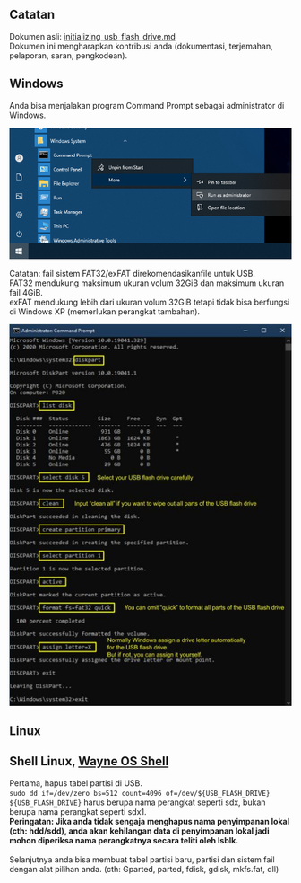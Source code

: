 ## Catatan
Dokumen asli: [initializing_usb_flash_drive.md](https://gitlab.com/wayne-inc/wayneos/-/blob/master/docs/en/how-to/initializing_usb_flash_drive.md)
<br>Dokumen ini mengharapkan kontribusi anda (dokumentasi, terjemahan, pelaporan, saran, pengkodean).

## Windows
Anda bisa menjalakan program Command Prompt sebagai administrator di Windows.

![initialize_usb-1](sumber/initialize_usb1.png)

Catatan: 
fail sistem FAT32/exFAT direkomendasikanfile untuk USB.
<br>
FAT32 mendukung maksimum ukuran volum 32GiB dan maksimum ukuran fail 4GiB.
<br>
exFAT mendukung lebih dari ukuran volum 32GiB tetapi tidak bisa berfungsi di Windows XP (memerlukan perangkat tambahan).

![initialize_usb-2](sumber/initialize_usb2.jpg)

## Linux
## Shell Linux, [Wayne OS Shell](https://gitlab.com/wayne-inc/wayneos/-/blob/master/docs/id/tata-cara/menggunakan_shell.md)
Pertama, hapus tabel partisi di USB.
<br>
`sudo dd if=/dev/zero bs=512 count=4096 of=/dev/${USB_FLASH_DRIVE}`
<br>
`${USB_FLASH_DRIVE}` harus berupa nama perangkat seperti sdx, bukan berupa nama perangkat seperti sdx1.
<br>
**Peringatan: Jika anda tidak sengaja menghapus nama penyimpanan lokal (cth: hdd/sdd), anda akan kehilangan data di penyimpanan lokal jadi mohon diperiksa nama perangkatnya secara teliti oleh lsblk.**
<br>
<br>
Selanjutnya anda bisa membuat tabel partisi baru, partisi dan sistem fail dengan alat pilihan anda. (cth: Gparted, parted, fdisk, gdisk, mkfs.fat, dll)
